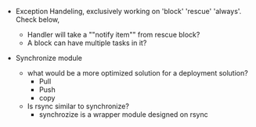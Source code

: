 - Exception Handeling, exclusively working on 'block' 'rescue' 'always'. Check below, 
    - Handler will take a ""notify item"" from rescue block?
    - A block can have multiple tasks in it?

- Synchronize module
    - what would be a more optimized solution for a deployment solution?
        - Pull
        - Push
        - copy
    - Is rsync similar to synchronize?
        - synchrozize is a wrapper module designed on rsync
